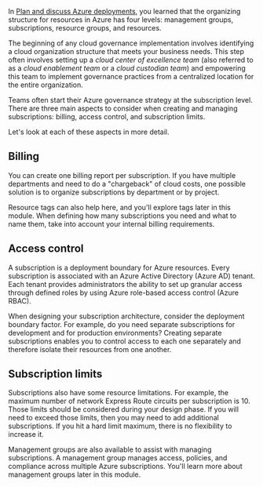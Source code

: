 In [Plan and discuss Azure deployments](https://docs.microsoft.com/learn/modules/planning-azure-deployment-fundamentals/overview/?azure-portal=true), you learned that the organizing structure for resources in Azure has four levels: management groups, subscriptions, resource groups, and resources.

The beginning of any cloud governance implementation involves identifying a cloud organization structure that meets your business needs. This step often involves setting up a *cloud center of excellence team* (also referred to as a *cloud enablement team* or a *cloud custodian team*) and empowering this team to implement governance practices from a centralized location for the entire organization.

Teams often start their Azure governance strategy at the subscription level. There are three main aspects to consider when creating and managing subscriptions: billing, access control, and subscription limits.

Let's look at each of these aspects in more detail.

## Billing

You can create one billing report per subscription. If you have multiple departments and need to do a "chargeback" of cloud costs, one possible solution is to organize subscriptions by department or by project.

Resource tags can also help here, and you'll explore tags later in this module. When defining how many subscriptions you need and what to name them, take into account your internal billing requirements.

## Access control

A subscription is a deployment boundary for Azure resources. Every subscription is associated with an Azure Active Directory (Azure AD) tenant. Each tenant provides administrators the ability to set up granular access through defined roles by using Azure role-based access control (Azure RBAC).

When designing your subscription architecture, consider the deployment boundary factor. For example, do you need separate subscriptions for development and for production environments? Creating separate subscriptions enables you to control access to each one separately and therefore isolate their resources from one another.

## Subscription limits

Subscriptions also have some resource limitations. For example, the maximum number of network Express Route circuits per subscription is 10. Those limits should be considered during your design phase. If you will need to exceed those limits, then you may need to add additional subscriptions. If you hit a hard limit maximum, there is no flexibility to increase it.

Management groups are also available to assist with managing subscriptions. A management group manages access, policies, and compliance across multiple Azure subscriptions. You'll learn more about management groups later in this module.
